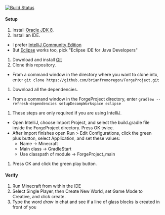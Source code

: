 [![Build Status](https://travis-ci.org/brianfromoregon/ForgeProject.svg?branch=master)](https://travis-ci.org/brianfromoregon/ForgeProject)

#### Setup
1. Install [Oracle JDK 8](http://www.oracle.com/technetwork/java/javase/downloads/jdk8-downloads-2133151.html). 
1. Install an IDE. 
  * I prefer [IntelliJ Community Edition](https://www.jetbrains.com/idea/download/) 
  * But [Eclipse](http://www.eclipse.org/downloads/) works too, pick "Eclipse IDE for Java Developers"
1. Download and install [Git](https://git-scm.com/downloads)
1. Clone this repository. 
  * From a command window in the directory where you want to clone into, enter `git clone https://github.com/brianfromoregon/ForgeProject.git`
1. Download all the dependencies.
  * From a command window in the ForgeProject directory, enter `gradlew --refresh-dependencies setupDecompWorkspace eclipse`
1. These steps are only required if you are using IntelliJ.
  * Open IntelliJ, choose Import Project, and select the build.gradle file inside the ForgeProject directory. Press OK twice.
  * After import finishes open Run > Edit Configurations, click the green plus button, select Application, and set these values:
    * Name -> Minecraft
    * Main class -> GradleStart
    * Use classpath of module -> ForgeProject_main
1. Press OK and click the green play button.

#### Verify
1. Run Minecraft from within the IDE
1. Select Single Player, then Create New World, set Game Mode to Creative, and click create.
1. Type the word *draw* in chat and see if a line of glass blocks is created in front of you
